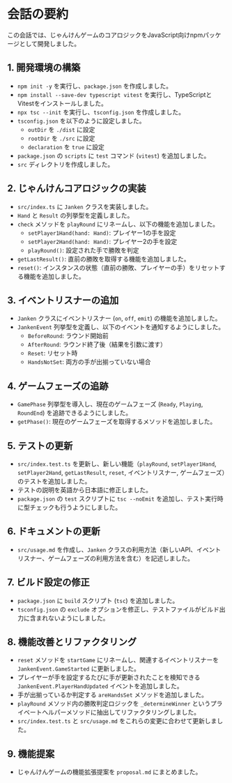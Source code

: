 # 会話の要約

この会話では、じゃんけんゲームのコアロジックをJavaScript向けnpmパッケージとして開発しました。

## 1. 開発環境の構築

- `npm init -y` を実行し、`package.json` を作成しました。
- `npm install --save-dev typescript vitest` を実行し、TypeScriptとVitestをインストールしました。
- `npx tsc --init` を実行し、`tsconfig.json` を作成しました。
- `tsconfig.json` を以下のように設定しました。
    - `outDir` を `./dist` に設定
    - `rootDir` を `./src` に設定
    - `declaration` を `true` に設定
- `package.json` の `scripts` に `test` コマンド (`vitest`) を追加しました。
- `src` ディレクトリを作成しました。

## 2. じゃんけんコアロジックの実装

- `src/index.ts` に `Janken` クラスを実装しました。
- `Hand` と `Result` の列挙型を定義しました。
- `check` メソッドを `playRound` にリネームし、以下の機能を追加しました。
    - `setPlayer1Hand(hand: Hand)`: プレイヤー1の手を設定
    - `setPlayer2Hand(hand: Hand)`: プレイヤー2の手を設定
    - `playRound()`: 設定された手で勝敗を判定
- `getLastResult()`: 直前の勝敗を取得する機能を追加しました。
- `reset()`: インスタンスの状態（直前の勝敗、プレイヤーの手）をリセットする機能を追加しました。

## 3. イベントリスナーの追加

- `Janken` クラスにイベントリスナー (`on`, `off`, `emit`) の機能を追加しました。
- `JankenEvent` 列挙型を定義し、以下のイベントを通知するようにしました。
    - `BeforeRound`: ラウンド開始前
    - `AfterRound`: ラウンド終了後（結果を引数に渡す）
    - `Reset`: リセット時
    - `HandsNotSet`: 両方の手が出揃っていない場合

## 4. ゲームフェーズの追跡

- `GamePhase` 列挙型を導入し、現在のゲームフェーズ (`Ready`, `Playing`, `RoundEnd`) を追跡できるようにしました。
- `getPhase()`: 現在のゲームフェーズを取得するメソッドを追加しました。

## 5. テストの更新

- `src/index.test.ts` を更新し、新しい機能（`playRound`, `setPlayer1Hand`, `setPlayer2Hand`, `getLastResult`, `reset`, イベントリスナー, ゲームフェーズ）のテストを追加しました。
- テストの説明を英語から日本語に修正しました。
- `package.json` の `test` スクリプトに `tsc --noEmit` を追加し、テスト実行時に型チェックも行うようにしました。

## 6. ドキュメントの更新

- `src/usage.md` を作成し、`Janken` クラスの利用方法（新しいAPI、イベントリスナー、ゲームフェーズの利用方法を含む）を記述しました。

## 7. ビルド設定の修正

- `package.json` に `build` スクリプト (`tsc`) を追加しました。
- `tsconfig.json` の `exclude` オプションを修正し、テストファイルがビルド出力に含まれないようにしました。

## 8. 機能改善とリファクタリング

- `reset` メソッドを `startGame` にリネームし、関連するイベントリスナーを `JankenEvent.GameStarted` に更新しました。
- プレイヤーが手を設定するたびに手が更新されたことを検知できる `JankenEvent.PlayerHandUpdated` イベントを追加しました。
- 手が出揃っているか判定する `areHandsSet` メソッドを追加しました。
- `playRound` メソッド内の勝敗判定ロジックを `_determineWinner` というプライベートヘルパーメソッドに抽出してリファクタリングしました。
- `src/index.test.ts` と `src/usage.md` をこれらの変更に合わせて更新しました。

## 9. 機能提案

- じゃんけんゲームの機能拡張提案を `proposal.md` にまとめました。